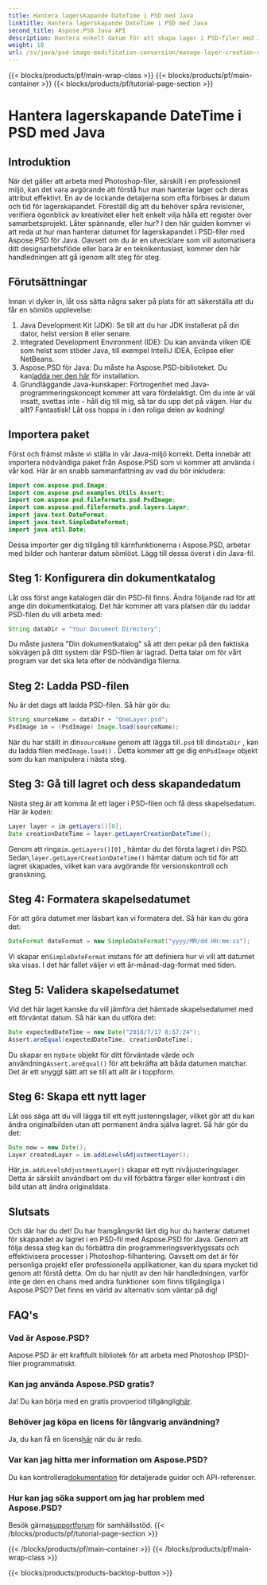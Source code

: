 ```yaml
---
title: Hantera lagerskapande DateTime i PSD med Java
linktitle: Hantera lagerskapande DateTime i PSD med Java
second_title: Aspose.PSD Java API
description: Hantera enkelt datum för att skapa lager i PSD-filer med Java. Den här guiden går igenom hur du använder Aspose.PSD för sömlös bildhantering och lagerhantering.
weight: 18
url: /sv/java/psd-image-modification-conversion/manage-layer-creation-datetime-psd/
---
```


{{< blocks/products/pf/main-wrap-class >}}
{{< blocks/products/pf/main-container >}}
{{< blocks/products/pf/tutorial-page-section >}}

# Hantera lagerskapande DateTime i PSD med Java

## Introduktion
När det gäller att arbeta med Photoshop-filer, särskilt i en professionell miljö, kan det vara avgörande att förstå hur man hanterar lager och deras attribut effektivt. En av de lockande detaljerna som ofta förbises är datum och tid för lagerskapandet. Föreställ dig att du behöver spåra revisioner, verifiera ögonblick av kreativitet eller helt enkelt vilja hålla ett register över samarbetsprojekt. Låter spännande, eller hur? I den här guiden kommer vi att reda ut hur man hanterar datumet för lagerskapandet i PSD-filer med Aspose.PSD för Java. Oavsett om du är en utvecklare som vill automatisera ditt designarbetsflöde eller bara är en teknikentusiast, kommer den här handledningen att gå igenom allt steg för steg.
## Förutsättningar
Innan vi dyker in, låt oss sätta några saker på plats för att säkerställa att du får en sömlös upplevelse:
1. Java Development Kit (JDK): Se till att du har JDK installerat på din dator, helst version 8 eller senare.
2. Integrated Development Environment (IDE): Du kan använda vilken IDE som helst som stöder Java, till exempel IntelliJ IDEA, Eclipse eller NetBeans.
3.  Aspose.PSD för Java: Du måste ha Aspose.PSD-biblioteket. Du kan[ladda ner den här](https://releases.aspose.com/psd/java/) för installation.
4. Grundläggande Java-kunskaper: Förtrogenhet med Java-programmeringskoncept kommer att vara fördelaktigt. Om du inte är väl insatt, svettas inte - håll dig till mig, så tar du upp det på vägen.
Har du allt? Fantastisk! Låt oss hoppa in i den roliga delen av kodning!
## Importera paket
Först och främst måste vi ställa in vår Java-miljö korrekt. Detta innebär att importera nödvändiga paket från Aspose.PSD som vi kommer att använda i vår kod. Här är en snabb sammanfattning av vad du bör inkludera:
```java
import com.aspose.psd.Image;
import com.aspose.psd.examples.Utils.Assert;
import com.aspose.psd.fileformats.psd.PsdImage;
import com.aspose.psd.fileformats.psd.layers.Layer;
import java.text.DateFormat;
import java.text.SimpleDateFormat;
import java.util.Date;
```
Dessa importer ger dig tillgång till kärnfunktionerna i Aspose.PSD, arbetar med bilder och hanterar datum sömlöst. Lägg till dessa överst i din Java-fil.
## Steg 1: Konfigurera din dokumentkatalog
Låt oss först ange katalogen där din PSD-fil finns. Ändra följande rad för att ange din dokumentkatalog. Det här kommer att vara platsen där du laddar PSD-filen du vill arbeta med:
```java
String dataDir = "Your Document Directory";
```

Du måste justera "Din dokumentkatalog" så att den pekar på den faktiska sökvägen på ditt system där PSD-filen är lagrad. Detta talar om för vårt program var det ska leta efter de nödvändiga filerna.
## Steg 2: Ladda PSD-filen
Nu är det dags att ladda PSD-filen. Så här gör du:
```java
String sourceName = dataDir + "OneLayer.psd";
PsdImage im = (PsdImage) Image.load(sourceName);
```

 När du har ställt in din`sourceName` genom att lägga till`.psd` till din`dataDir` , kan du ladda filen med`Image.load()` . Detta kommer att ge dig en`PsdImage` objekt som du kan manipulera i nästa steg.
## Steg 3: Gå till lagret och dess skapandedatum
Nästa steg är att komma åt ett lager i PSD-filen och få dess skapelsedatum. Här är koden:
```java
Layer layer = im.getLayers()[0];
Date creationDateTime = layer.getLayerCreationDateTime();
```

 Genom att ringa`im.getLayers()[0]` , hämtar du det första lagret i din PSD. Sedan,`layer.getLayerCreationDateTime()` hämtar datum och tid för att lagret skapades, vilket kan vara avgörande för versionskontroll och granskning.
## Steg 4: Formatera skapelsedatumet
För att göra datumet mer läsbart kan vi formatera det. Så här kan du göra det:
```java
DateFormat dateFormat = new SimpleDateFormat("yyyy/MM/dd HH:mm:ss");
```

 Vi skapar en`SimpleDateFormat` instans för att definiera hur vi vill att datumet ska visas. I det här fallet väljer vi ett år-månad-dag-format med tiden.
## Steg 5: Validera skapelsedatumet
Vid det här laget kanske du vill jämföra det hämtade skapelsedatumet med ett förväntat datum. Så här kan du utföra det:
```java
Date expectedDateTime = new Date("2018/7/17 8:57:24");
Assert.areEqual(expectedDateTime, creationDateTime);
```

 Du skapar en ny`Date` objekt för ditt förväntade värde och användning`Assert.areEqual()` för att bekräfta att båda datumen matchar. Det är ett snyggt sätt att se till att allt är i toppform.
## Steg 6: Skapa ett nytt lager
Låt oss säga att du vill lägga till ett nytt justeringslager, vilket gör att du kan ändra originalbilden utan att permanent ändra själva lagret. Så här gör du det:
```java
Date now = new Date();
Layer createdLayer = im.addLevelsAdjustmentLayer();
```

 Här,`im.addLevelsAdjustmentLayer()` skapar ett nytt nivåjusteringslager. Detta är särskilt användbart om du vill förbättra färger eller kontrast i din bild utan att ändra originaldata.
## Slutsats
Och där har du det! Du har framgångsrikt lärt dig hur du hanterar datumet för skapandet av lagret i en PSD-fil med Aspose.PSD för Java. Genom att följa dessa steg kan du förbättra din programmeringsverktygssats och effektivisera processer i Photoshop-filhantering. Oavsett om det är för personliga projekt eller professionella applikationer, kan du spara mycket tid genom att förstå detta.
Om du har njutit av den här handledningen, varför inte ge den en chans med andra funktioner som finns tillgängliga i Aspose.PSD? Det finns en värld av alternativ som väntar på dig!
## FAQ's
### Vad är Aspose.PSD?  
Aspose.PSD är ett kraftfullt bibliotek för att arbeta med Photoshop (PSD)-filer programmatiskt.
### Kan jag använda Aspose.PSD gratis?  
 Ja! Du kan börja med en gratis provperiod tillgänglig[här](https://releases.aspose.com/).
### Behöver jag köpa en licens för långvarig användning?  
 Ja, du kan få en licens[här](https://purchase.aspose.com/buy) när du är redo.
### Var kan jag hitta mer information om Aspose.PSD?  
 Du kan kontrollera[dokumentation](https://reference.aspose.com/psd/java/) för detaljerade guider och API-referenser.
### Hur kan jag söka support om jag har problem med Aspose.PSD?  
 Besök gärna[supportforum](https://forum.aspose.com/c/psd/34) för samhällsstöd.
{{< /blocks/products/pf/tutorial-page-section >}}

{{< /blocks/products/pf/main-container >}}
{{< /blocks/products/pf/main-wrap-class >}}

{{< blocks/products/products-backtop-button >}}
